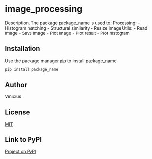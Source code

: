 # image_processing

Description. 
The package package_name is used to:
	Processing:
		- Histogram matching
		- Structural similarity
		- Resize image
	Utils:
		- Read image
		- Save image
		- Plot image
		- Plot result
		- Plot histogram

## Installation

Use the package manager [pip](https://pip.pypa.io/en/stable/) to install package_name

```bash
pip install package_name
```

## Author
Vinicius

## License
[MIT](https://choosealicense.com/licenses/mit/)

## Link to PyPI
[Project on PyPI](https://pypi.org/project/viniciusrcs-image-processing/)